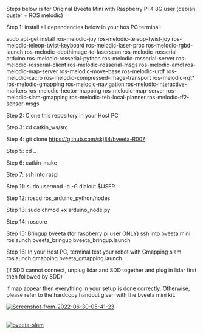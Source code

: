 Steps below is for Original Bveeta Mini with Raspberry Pi 4 8G user (debian buster + ROS melodic)

Step 1:
install all dependencies below in your hos PC terminal:

sudo apt-get install ros-melodic-joy ros-melodic-teleop-twist-joy   ros-melodic-teleop-twist-keyboard ros-melodic-laser-proc   ros-melodic-rgbd-launch ros-melodic-depthimage-to-laserscan   ros-melodic-rosserial-arduino ros-melodic-rosserial-python   ros-melodic-rosserial-server ros-melodic-rosserial-client   ros-melodic-rosserial-msgs ros-melodic-amcl ros-melodic-map-server   ros-melodic-move-base ros-melodic-urdf ros-melodic-xacro   ros-melodic-compressed-image-transport ros-melodic-rqt*   ros-melodic-gmapping ros-melodic-navigation ros-melodic-interactive-markers ros-melodic-hector-mapping ros-melodic-map-server ros-melodic-slam-gmapping ros-melodic-teb-local-planner ros-melodic-tf2-sensor-msgs

Step 2:
Clone this repository in your Host PC

Step 3:
cd catkin_ws/src

Step 4:
git clone https://github.com/skj84/bveeta-R007

Step 5:
cd ..

Step 6:
catkin_make

Step 7:
ssh into raspi

Step 11: 
sudo usermod -a -G dialout $USER  

Step 12:
roscd ros_arduino_python/nodes

Step 13:
sudo chmod +x arduino_node.py

Step 14:
roscore
 
Step 15: Bringup bveeta (for raspberry pi user ONLY)
ssh into bveeta mini
roslaunch bveeta_bringup bveeta_bringup.launch

Step 16:
In your Host PC, terminal test your robot with Gmapping slam
roslaunch gmapping bveeta_gmapping.launch

(if SDD cannot connect, unplug lidar and SDD together and plug in lidar first then followed by SDD) 

if map appear then everything in your setup is done correctly. Otherwise, please refer to the hardcopy handout given
with the bveeta mini kit.

<a href="https://ibb.co/82vzBmt"><img src="https://i.ibb.co/1Kysn0j/Screenshot-from-2022-06-30-05-41-23.png" alt="Screenshot-from-2022-06-30-05-41-23" border="0"></a><br /><a target='_blank' href='https://500pxdownload.com/'></a><br />

<a href="https://ibb.co/vQyzc4g"><img src="https://i.ibb.co/F0Z7h4N/bveeta-slam.png" alt="bveeta-slam" border="0"></a>
